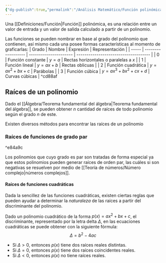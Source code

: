 ```yaml
---
{"dg-publish":true,"permalink":"/Análisis Matemático/Función polinómica/"}
---
```


Una [[Definiciones/Función\|Función]] polinómica, es una relación entre un valor de entrada y un valor de salida calculado a partir de un polinomio.

Las funciones se pueden nombrar en base al grado del polinomio que contienen, así mismo cada una posee formas características al momento de graficarlas:
| Grado | Nombre             | Expresión              | Representación                        |
| ----- | ------------------ | ---------------------- | ------------------------------------- |
| 0     | Función constante  | $y=a$                  | Rectas horizontales o paralelas a $x$ |
| 1     | Función lineal     | $y=ax+b$               | Rectas oblicuas                       |
| 2     | Función cuadrática | $y=ax^{2}+bx+c$        | Parábolas                             |
| 3     | Función cúbica     | $y=ax^{3}+bx^{2}+cx+d$ | Curvas cúbicas                                      | ^cd88af

## Raíces de un polinomio
Dado el [[Álgebra/Teorema fundamental del álgebra\|Teorema fundamental del álgebra]], se pueden obtener $n$ cantidad de raíces de todo polinomio según el grado $n$ de este.

Existen diversos métodos para encontrar las raíces de un polinomio
### Raíces de funciones de grado par

^e84a9c

Los polinomios que cuyo grado es par son tratadas de forma especial ya que estos polinomios pueden generar raíces de orden par, las cuáles si son negativas se resuelven por medio de [[Teoría de números/Número complejo\|números complejos]].
#### Raíces de funciones cuadráticas
Dada la sencillez de las funciones cuadráticas, existen ciertas reglas que pueden ayudar a determinar la *naturaleza* de las raíces a partir del discriminante del polinomio.

Dado un polinomio cuadrático de la forma $p(x)=ax^{2}+bx+c$, el discriminante, representado por la letra delta $\Delta$, en las ecuaciones cuadráticas se puede obtener con la siguiente fórmula: $$\Delta=b^{2}-4ac$$
- Si $\Delta>0$, entonces $p(x)$ tiene dos raíces reales distintas.
- Si $\Delta = 0$, entonces $p(x)$ tiene dos raíces coincidentes reales.
- Si $\Delta<0$, entonces $p(x)$ no tiene raíces reales.